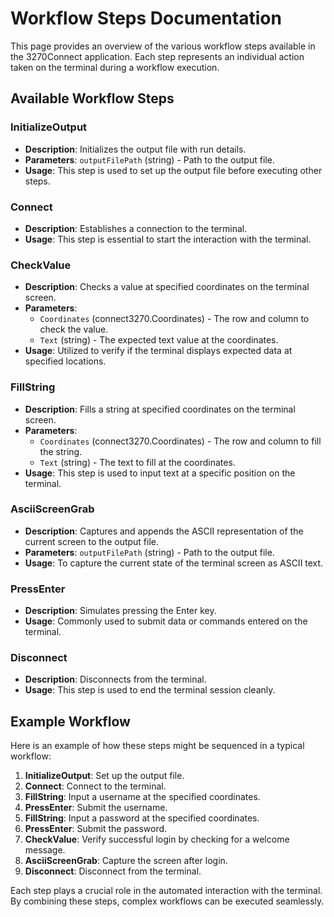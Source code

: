 # Workflow Steps Documentation

This page provides an overview of the various workflow steps available in the 3270Connect application. Each step represents an individual action taken on the terminal during a workflow execution.

## Available Workflow Steps

### InitializeOutput
- **Description**: Initializes the output file with run details.
- **Parameters**: `outputFilePath` (string) - Path to the output file.
- **Usage**: This step is used to set up the output file before executing other steps.

### Connect
- **Description**: Establishes a connection to the terminal.
- **Usage**: This step is essential to start the interaction with the terminal.

### CheckValue
- **Description**: Checks a value at specified coordinates on the terminal screen.
- **Parameters**: 
  - `Coordinates` (connect3270.Coordinates) - The row and column to check the value.
  - `Text` (string) - The expected text value at the coordinates.
- **Usage**: Utilized to verify if the terminal displays expected data at specified locations.

### FillString
- **Description**: Fills a string at specified coordinates on the terminal screen.
- **Parameters**: 
  - `Coordinates` (connect3270.Coordinates) - The row and column to fill the string.
  - `Text` (string) - The text to fill at the coordinates.
- **Usage**: This step is used to input text at a specific position on the terminal.

### AsciiScreenGrab
- **Description**: Captures and appends the ASCII representation of the current screen to the output file.
- **Parameters**: `outputFilePath` (string) - Path to the output file.
- **Usage**: To capture the current state of the terminal screen as ASCII text.

### PressEnter
- **Description**: Simulates pressing the Enter key.
- **Usage**: Commonly used to submit data or commands entered on the terminal.

### Disconnect
- **Description**: Disconnects from the terminal.
- **Usage**: This step is used to end the terminal session cleanly.

## Example Workflow

Here is an example of how these steps might be sequenced in a typical workflow:

1. **InitializeOutput**: Set up the output file.
2. **Connect**: Connect to the terminal.
3. **FillString**: Input a username at the specified coordinates.
4. **PressEnter**: Submit the username.
5. **FillString**: Input a password at the specified coordinates.
6. **PressEnter**: Submit the password.
7. **CheckValue**: Verify successful login by checking for a welcome message.
8. **AsciiScreenGrab**: Capture the screen after login.
9. **Disconnect**: Disconnect from the terminal.

Each step plays a crucial role in the automated interaction with the terminal. By combining these steps, complex workflows can be executed seamlessly.
